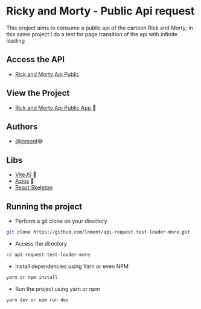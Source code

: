 # Ricky and Morty - Public Api request

This project aims to consume a public api of the cartoon Rick and Morty, in this same project I do a test for page transition of the api with infinite loading

## Access the API
- [Rick and Morty Api Public ](https://rickandmortyapi.com/documentation/)

## View the Project

- [Rick and Morty Api Public App ](https://api-ricky-and-morty-app.vercel.app/) 🥰

## Authors

- [@lnmont](https://www.github.com/lnmont)😄


## Libs

- [ViteJS](https://vitejs.dev/) 🚀
- [Axios](https://axios-http.com/ptbr/docs/intro) 🚀
- [React Skeleton](https://skeletonreact.com/)


## Running the project

- Perform a git clone on your directory
```bash
git clone https://github.com/lnmont/api-request-test-loader-more.git
````
- Access the directory
```bash
cd api-request-test-loader-more
```
- Install dependencies using Yarn or even NPM
```bash
yarn or npm install
```
- Run the project using yarn or npm
```bash
yarn dev or npm run dev
```





